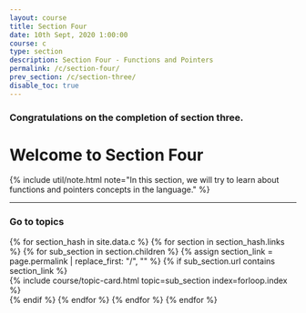 ```yaml
---
layout: course
title: Section Four
date: 10th Sept, 2020 1:00:00
course: c
type: section
description: Section Four - Functions and Pointers
permalink: /c/section-four/
prev_section: /c/section-three/
disable_toc: true
---
```


### Congratulations on the completion of section three.

# Welcome to Section Four

{% include util/note.html
    note="In this section, we will try to learn about functions and pointers concepts in the language."
%}


<div class="section-index">
  <hr class="panel-line">

  <div class="container-fluid mt-4">
    <div class="row">
      <div class="col-md-12">
        <h3 class="mt-1">Go to topics</h3>
      </div>
    </div>
    <div class="row">
      {% for section_hash in site.data.c %}
        {% for section in section_hash.links %}
          {% for sub_section in section.children %}
            {% assign section_link = page.permalink | replace_first: "/", "" %}
            {% if sub_section.url contains section_link %}
              <div class="col-md-6">
                {% include course/topic-card.html
                            topic=sub_section index=forloop.index %}
              </div>
            {% endif %}
          {% endfor %}
        {% endfor %}
      {% endfor %}
    </div>
  </div>
</div>
